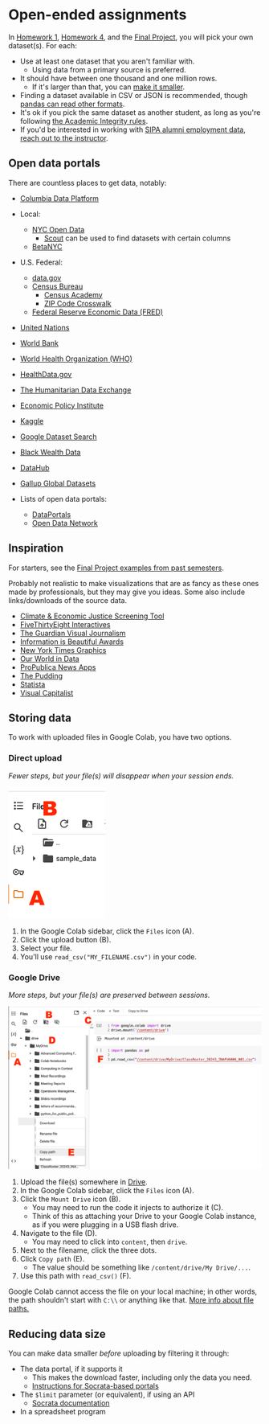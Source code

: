 # Open-ended assignments

In [Homework 1](../hw_1.md), [Homework 4](../hw_4.md), and the [Final Project](../final_project.md), you will pick your own dataset(s). For each:

- Use at least one dataset that you aren't familiar with.
  - Using data from a primary source is preferred.
- It should have between one thousand and one million rows.
  - If it's larger than that, you can [make it smaller](#reducing-data-size).
- Finding a dataset available in CSV or JSON is recommended, though [pandas can read other formats](https://pandas.pydata.org/pandas-docs/stable/user_guide/io.html).
- It's ok if you pick the same dataset as another student, as long as you're following [the Academic Integrity rules](../syllabus.md#academic-integrity).
- If you'd be interested in working with [SIPA alumni employment data](https://www.sipa.columbia.edu/pathways-careers/employment-statistics), [reach out to the instructor](../syllabus.md#instructor-information).

## Open data portals

There are countless places to get data, notably:

- [Columbia Data Platform](https://dataplatform.cuit.columbia.edu/)

- Local:
  - [NYC Open Data](https://opendata.cityofnewyork.us/)
    - [Scout](https://scout.tsdataclinic.com/explore/NYC) can be used to find datasets with certain columns
  - [BetaNYC](https://data.beta.nyc/)
- U.S. Federal:
  - [data.gov](https://www.data.gov/)
  - [Census Bureau](https://data.census.gov/)
    - [Census Academy](https://www.census.gov/data/academy.html)
    - [ZIP Code Crosswalk](https://www.huduser.gov/portal/datasets/usps_crosswalk.html)
  - [Federal Reserve Economic Data (FRED)](https://fred.stlouisfed.org/)
- [United Nations](https://data.un.org/)
- [World Bank](https://data.worldbank.org/)
- [World Health Organization (WHO)](https://www.who.int/data)
- [HealthData.gov](https://healthdata.gov/)
- [The Humanitarian Data Exchange](https://data.humdata.org/)
- [Economic Policy Institute](https://www.epi.org/data/)
- [Kaggle](https://www.kaggle.com/datasets)
- [Google Dataset Search](https://datasetsearch.research.google.com/)
- [Black Wealth Data](https://blackwealthdata.org/)
- [DataHub](https://datahub.io/collections)
- [Gallup Global Datasets](https://www.gallup.com/analytics/318923/world-poll-public-datasets.aspx)
- Lists of open data portals:
  - [DataPortals](https://dataportals.org/)
  - [Open Data Network](https://www.opendatanetwork.com/)

## Inspiration

For starters, see the [Final Project examples from past semesters](../final_project/examples.md).

Probably not realistic to make visualizations that are as fancy as these ones made by professionals, but they may give you ideas. Some also include links/downloads of the source data.

- [Climate & Economic Justice Screening Tool](https://screeningtool.geoplatform.gov/)
- [FiveThirtyEight Interactives](https://projects.fivethirtyeight.com/)
- [The Guardian Visual Journalism](https://www.theguardian.com/interactive)
- [Information is Beautiful Awards](https://www.informationisbeautifulawards.com/showcase)
- [New York Times Graphics](https://www.nytimes.com/spotlight/graphics)
- [Our World in Data](https://ourworldindata.org/)
- [ProPublica News Apps](https://www.propublica.org/newsapps/)
- [The Pudding](https://www.pudding.cool/)
- [Statista](https://clio.columbia.edu/catalog/11329105)
- [Visual Capitalist](https://www.visualcapitalist.com/)

## Storing data

To work with uploaded files in Google Colab, you have two options.

### Direct upload

_Fewer steps, but your file(s) will disappear when your session ends._

<img src="../extras/img/colab_upload_direct.png" height=261 alt="Steps to get data into Google Colab directly"/>

1. In the Google Colab sidebar, click the `Files` icon (A).
1. Click the upload button (B).
1. Select your file.
1. You'll use `read_csv("MY_FILENAME.csv")` in your code.

### Google Drive

_More steps, but your file(s) are preserved between sessions._

![Steps to get data into Google Colab via Drive](../extras/img/colab_upload_drive.png)

1. Upload the file(s) somewhere in [Drive](https://drive.google.com/drive/my-drive).
1. In the Google Colab sidebar, click the `Files` icon (A).
1. Click the `Mount Drive` icon (B).
   - You may need to run the code it injects to authorize it (C).
   - Think of this as attaching your Drive to your Google Colab instance, as if you were plugging in a USB flash drive.
1. Navigate to the file (D).
   - You may need to click into `content`, then `drive`.
1. Next to the filename, click the three dots.
1. Click `Copy path` (E).
   - The value should be something like `/content/drive/My Drive/...`.
1. Use this path with `read_csv()` (F).

Google Colab cannot access the file on your local machine; in other words, the path shouldn't start with `C:\\` or anything like that. [More info about file paths.](https://www.codecademy.com/resources/docs/general/file-paths)



## Reducing data size

You can make data smaller _before_ uploading by filtering it through:

- The data portal, if it supports it
  - This makes the download faster, including only the data you need.
  - [Instructions for Socrata-based portals](https://support.socrata.com/hc/en-us/articles/202950808-Creating-a-Filtered-View)
- The `$limit` parameter (or equivalent), if using an API
  - [Socrata documentation](https://dev.socrata.com/docs/queries/limit)
- In a spreadsheet program
